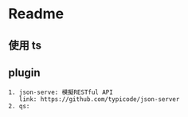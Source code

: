 # Readme

## 使用 ts

## plugin

    1. json-serve: 模擬RESTful API
       link: https://github.com/typicode/json-server
    2. qs: 
